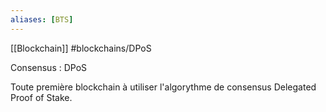 ```yaml
---
aliases: [BTS]
---
```

[[Blockchain]]
#blockchains/DPoS

Consensus : DPoS

Toute première blockchain à utiliser l'algorythme de consensus Delegated Proof of Stake.